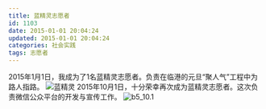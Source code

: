 ```yaml
---
title: 蓝精灵志愿者
id: 1103
date: 2015-01-01 20:04:24
updated: 2015-01-01 20:04:24
categories: 社会实践
tags: 志愿者
---
```


2015年1月1日，我成为了1名蓝精灵志愿者。负责在临港的元旦“聚人气”工程中为路人指路。
![蓝精灵](/img/volunteer/b5_1.1.jpg)
2015年10月1日，十分荣幸再次成为蓝精灵志愿者。这次负责微信公众平台的开发与宣传工作。
![b5_10.1](/img/volunteer/b5_10.1.jpg)